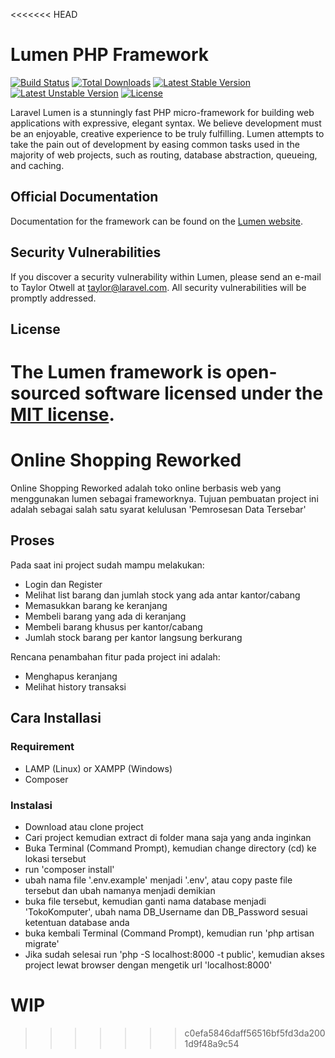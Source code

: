 <<<<<<< HEAD
# Lumen PHP Framework

[![Build Status](https://travis-ci.org/laravel/lumen-framework.svg)](https://travis-ci.org/laravel/lumen-framework)
[![Total Downloads](https://poser.pugx.org/laravel/lumen-framework/d/total.svg)](https://packagist.org/packages/laravel/lumen-framework)
[![Latest Stable Version](https://poser.pugx.org/laravel/lumen-framework/v/stable.svg)](https://packagist.org/packages/laravel/lumen-framework)
[![Latest Unstable Version](https://poser.pugx.org/laravel/lumen-framework/v/unstable.svg)](https://packagist.org/packages/laravel/lumen-framework)
[![License](https://poser.pugx.org/laravel/lumen-framework/license.svg)](https://packagist.org/packages/laravel/lumen-framework)

Laravel Lumen is a stunningly fast PHP micro-framework for building web applications with expressive, elegant syntax. We believe development must be an enjoyable, creative experience to be truly fulfilling. Lumen attempts to take the pain out of development by easing common tasks used in the majority of web projects, such as routing, database abstraction, queueing, and caching.

## Official Documentation

Documentation for the framework can be found on the [Lumen website](https://lumen.laravel.com/docs).

## Security Vulnerabilities

If you discover a security vulnerability within Lumen, please send an e-mail to Taylor Otwell at taylor@laravel.com. All security vulnerabilities will be promptly addressed.

## License

The Lumen framework is open-sourced software licensed under the [MIT license](https://opensource.org/licenses/MIT).
=======
# Online Shopping Reworked
Online Shopping Reworked adalah toko online berbasis web yang menggunakan lumen sebagai frameworknya. Tujuan pembuatan project ini adalah sebagai salah satu syarat kelulusan 'Pemrosesan Data Tersebar'

## Proses
Pada saat ini project sudah mampu melakukan:
- Login dan Register
- Melihat list barang dan jumlah stock yang ada antar kantor/cabang
- Memasukkan barang ke keranjang
- Membeli barang yang ada di keranjang
- Membeli barang khusus per kantor/cabang
- Jumlah stock barang per kantor langsung berkurang

Rencana penambahan fitur pada project ini adalah:
- Menghapus keranjang
- Melihat history transaksi

## Cara Installasi
### Requirement
- LAMP (Linux) or XAMPP (Windows)
- Composer

### Instalasi
- Download atau clone project
- Cari project kemudian extract di folder mana saja yang anda inginkan
- Buka Terminal (Command Prompt), kemudian change directory (cd) ke lokasi tersebut
- run 'composer install'
- ubah nama file '.env.example' menjadi '.env', atau copy paste file tersebut dan ubah namanya menjadi demikian
- buka file tersebut, kemudian ganti nama database menjadi 'TokoKomputer', ubah nama DB_Username dan DB_Password sesuai ketentuan database anda
- buka kembali Terminal (Command Prompt), kemudian run 'php artisan migrate'
- Jika sudah selesai run 'php -S localhost:8000 -t public', kemudian akses project lewat browser dengan mengetik url 'localhost:8000'

# WIP
>>>>>>> c0efa5846daff56516bf5fd3da2001d9f48a9c54
